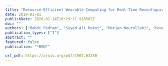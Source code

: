 ```yaml
---
title: "Resource-Efficient Wearable Computing for Real-Time Reconfigurable Machine Learning: A Cascading Binary Classification"
date: 2019-01-01
publishDate: 2020-01-14T10:29:11.918582Z
doi: ""
authors: ["Mahdi Pedram", "Seyed Ali Rokni", "Marjan Nourollahi", "Houman Homayoun", "Hassan Ghasemzadeh"]
publication_types: ["1"]
abstract: ""
featured: false
publication: "*BSN*"

url_pdf: https://arxiv.org/pdf/1907.03250
---
```


